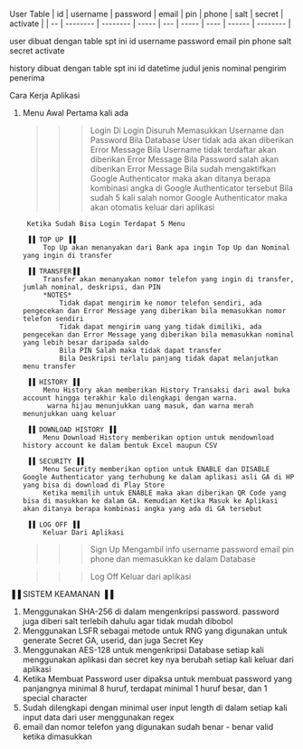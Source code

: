 User Table
| id | username | password | email | pin | phone | salt | secret | activate |
| -- | -------- | -------- | ----- | --- | ----- | ---- | ------ | -------- |

user dibuat dengan table spt ini
id username password email pin phone salt secret activate

history dibuat dengan table spt ini
id datetime judul jenis nominal pengirim penerima

Cara Kerja Aplikasi
1. Menu Awal Pertama kali ada 
    >>> Login
        Di Login Disuruh Memasukkan Username dan Password 
        Bila Database User tidak ada akan diberikan Error Message
        Bila Username tidak terdaftar akan diberikan Error Message
        Bila Password salah akan diberikan Error Message
        Bila sudah mengaktifkan Google Authenticator maka akan ditanya berapa kombinasi angka di Google Authenticator tersebut
        Bila sudah 5 kali salah nomor Google Authenticator maka akan otomatis keluar dari aplikasi
        
        Ketika Sudah Bisa Login Terdapat 5 Menu
        
        ▐▐ TOP UP ▐▐
            Top Up akan menanyakan dari Bank apa ingin Top Up dan Nominal yang ingin di transfer 
        
        ▐▐ TRANSFER▐▐
            Transfer akan menanyakan nomor telefon yang ingin di transfer, jumlah nominal, deskripsi, dan PIN
            *NOTES*
                Tidak dapat mengirim ke nomor telefon sendiri, ada pengecekan dan Error Message yang diberikan bila memasukkan nomor telefon sendiri
                Tidak dapat mengirim uang yang tidak dimiliki, ada pengecekan dan Error Message yang diberikan bila memasukkan nominal yang lebih besar daripada saldo 
                Bila PIN Salah maka tidak dapat transfer
                Bila Deskripsi terlalu panjang tidak dapat melanjutkan menu transfer
        
        ▐▐ HISTORY ▐▐
            Menu History akan memberikan History Transaksi dari awal buka account hingga terakhir kalo dilengkapi dengan warna.
             warna hijau menunjukkan uang masuk, dan warna merah menunjukkan uang keluar 

        ▐▐ DOWNLOAD HISTORY ▐▐
            Menu Download History memberikan option untuk mendownload history account ke dalam bentuk Excel maupun CSV

        ▐▐ SECURITY ▐▐
            Menu Security memberikan option untuk ENABLE dan DISABLE Google Authenticator yang terhubung ke dalam aplikasi asli GA di HP yang bisa di download di Play Store
            Ketika memilih untuk ENABLE maka akan diberikan QR Code yang bisa di masukkan ke dalam GA. Kemudian Ketika Masuk ke Aplikasi akan ditanya berapa kombinasi angka yang ada di GA tersebut

        ▐▐ LOG OFF ▐▐
            Keluar Dari Aplikasi

    >>> Sign Up
        Mengambil info username password email pin phone dan memasukkan ke dalam Database

    >>> Log Off
        Keluar dari aplikasi

▐▐ SISTEM KEAMANAN ▐▐

1. Menggunakan SHA-256 di dalam mengenkripsi password. password juga diberi salt terlebih dahulu agar tidak mudah dibobol
2. Menggunakan LSFR sebagai metode untuk RNG yang digunakan untuk generate Secret GA, userid, dan juga Secret Key
3. Menggunakan AES-128 untuk mengenkripsi Database setiap kali menggunakan aplikasi dan secret key nya berubah setiap kali keluar dari aplikasi
4. Ketika Membuat Password user dipaksa untuk membuat password yang panjangnya minimal 8 huruf, terdapat minimal 1 huruf besar, dan 1 special character
5. Sudah dilengkapi dengan minimal user input length di dalam setiap kali input data dari user menggunakan regex
6. email dan nomor telefon yang digunakan sudah benar - benar valid ketika dimasukkan
